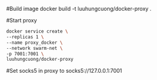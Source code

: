 #Build image
docker build -t luuhungcuong/docker-proxy .

#Start proxy
```bash
docker service create \
--replicas 1 \
--name proxy_docker \
--network swarm-net \
-p 7001:7001 \
luuhungcuong/docker-proxy
```
#Set socks5 in proxy to socks5://127.0.0.1:7001

